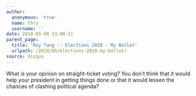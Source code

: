 ```yaml
---
author:
  anonymous: 'true'
  name: Chry
  username: ''
date: 2010-05-08 13:00:21
parent_page:
  title: 'Roy Tang :: Elections 2010 - My Ballot'
  urlpath: /2010/05/elections-2010-my-ballot/
source: disqus
---
```


<p>What is your opinion on straight-ticket voting?  You don't think that it would help your president in getting things done or that it would lessen the chances of clashing political agenda?</p>